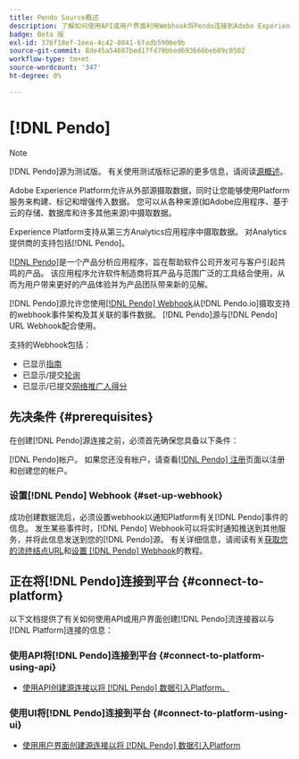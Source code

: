 ```yaml
---
title: Pendo Source概述
description: 了解如何使用API或用户界面利用Webhook将Pendo连接到Adobe Experience Platform
badge: Beta 版
exl-id: 376f18ef-1eea-4c42-8041-6fadb5906e9b
source-git-commit: 8de45a54607bed17fd79bbed693666beb09c0502
workflow-type: tm+mt
source-wordcount: '347'
ht-degree: 0%

---
```


# [!DNL Pendo]

>[!NOTE]
>
>[!DNL Pendo]源为测试版。 有关使用测试版标记源的更多信息，请阅读[源概述](../../home.md#terms-and-conditions)。

Adobe Experience Platform允许从外部源摄取数据，同时让您能够使用Platform服务来构建、标记和增强传入数据。 您可以从各种来源(如Adobe应用程序、基于云的存储、数据库和许多其他来源)中摄取数据。

Experience Platform支持从第三方Analytics应用程序中摄取数据。 对Analytics提供商的支持包括[!DNL Pendo]。

[[!DNL Pendo]](https://pendo.io/)是一个产品分析应用程序，旨在帮助软件公司开发可与客户引起共鸣的产品。 该应用程序允许软件制造商将其产品与范围广泛的工具结合使用，从而为用户带来更好的产品体验并为产品团队带来新的见解。

[!DNL Pendo]源允许您使用[[!DNL Pendo] Webhook](https://support.pendo.io/hc/en-us/articles/360032285012-Webhooks)从[!DNL Pendo.io]摄取支持的webhook事件架构及其关联的事件数据。 [!DNL Pendo]源与[!DNL Pendo] URL Webhook配合使用。

支持的Webhook包括：

* 已显示[指南](https://support.pendo.io/hc/en-us/articles/8146679315867-Creating-a-Guide)
* 已显示/提交[轮询](https://support.pendo.io/hc/en-us/articles/360031867152-Polls-Classic-)
* 已显示/已提交[网络推广人得分](https://support.pendo.io/hc/en-us/articles/360033527151-Set-up-an-NPS-Survey)

## 先决条件 {#prerequisites}

在创建[!DNL Pendo]源连接之前，必须首先确保您具备以下条件：

[!DNL Pendo]帐户。 如果您还没有帐户，请查看[[!DNL Pendo] 注册](https://app.pendo.io/register)页面以注册和创建您的帐户。

### 设置[!DNL Pendo] Webhook {#set-up-webhook}

成功创建数据流后，必须设置webhook以通知Platform有关[!DNL Pendo]事件的信息。 发生某些事件时，[!DNL Pendo] Webhook可以将实时通知推送到其他服务，并将此信息发送到您的[!DNL Pendo]源。 有关详细信息，请阅读有关[获取您的流终结点URL](../../tutorials/ui/create/analytics/pendo-webhook.md#get-streaming-endpoint)和[设置 [!DNL Pendo] Webhook](../../tutorials/ui/create/analytics/pendo-webhook.md#set-up-webhook)的教程。

## 正在将[!DNL Pendo]连接到平台 {#connect-to-platform}

以下文档提供了有关如何使用API或用户界面创建[!DNL Pendo]流连接器以与[!DNL Platform]连接的信息：

### 使用API将[!DNL Pendo]连接到平台 {#connect-to-platform-using-api}

* [使用API创建源连接以将 [!DNL Pendo] 数据引入Platform。](../../tutorials/api/create/analytics/pendo-webhook.md)

### 使用UI将[!DNL Pendo]连接到平台 {#connect-to-platform-using-ui}

* [使用用户界面创建源连接以将 [!DNL Pendo] 数据引入Platform](../../tutorials/ui/create/analytics/pendo-webhook.md)
